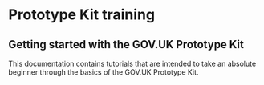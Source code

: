 # Prototype Kit training

## Getting started with the GOV.UK Prototype Kit
This documentation contains tutorials that are intended to take an absolute beginner through the basics of the GOV.UK Prototype Kit.